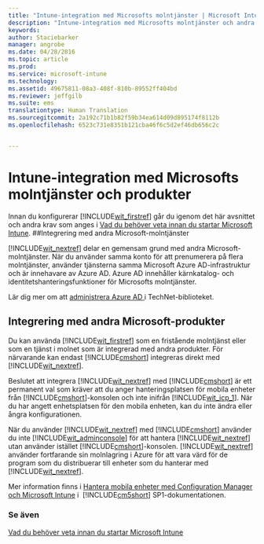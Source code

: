 ```yaml
---
title: "Intune-integration med Microsofts molntjänster | Microsoft Intune"
description: "Intune-integration med Microsofts molntjänster och andra Microsoft-produkter"
keywords: 
author: Staciebarker
manager: angrobe
ms.date: 04/28/2016
ms.topic: article
ms.prod: 
ms.service: microsoft-intune
ms.technology: 
ms.assetid: 49675811-08a3-408f-810b-89552ff404bd
ms.reviewer: jeffgilb
ms.suite: ems
translationtype: Human Translation
ms.sourcegitcommit: 2a192c71b1b82f59b34ea614d09d895174f8112b
ms.openlocfilehash: 6523c731e8351b121cba46f6c5d2ef46db656c2c


---
```


# Intune-integration med Microsofts molntjänster och produkter

Innan du konfigurerar [!INCLUDE[wit_firstref](../includes/wit_firstref_md.md)] går du igenom det här avsnittet och andra krav som anges i [Vad du behöver veta innan du startar Microsoft Intune](what-to-know-before-you-start-microsoft-intune.md).
##Integrering med andra Microsoft-molntjänster


[!INCLUDE[wit_nextref](../includes/wit_nextref_md.md)] delar en gemensam grund med andra Microsoft-molntjänster. När du använder samma konto för att prenumerera på flera molntjänster, använder tjänsterna samma Microsoft Azure AD-infrastruktur och är innehavare av Azure AD. Azure AD innehåller kärnkatalog- och identitetshanteringsfunktioner för Microsofts molntjänster.

Lär dig mer om att [administrera Azure AD ](http://technet.microsoft.com/library/hh967611.aspx) i TechNet-biblioteket.

## Integrering med andra Microsoft-produkter
Du kan använda [!INCLUDE[wit_firstref](../includes/wit_firstref_md.md)] som en fristående molntjänst eller som en tjänst i molnet som är integrerad med andra produkter. För närvarande kan endast [!INCLUDE[cmshort](../includes/cmshort_md.md)] integreras direkt med [!INCLUDE[wit_nextref](../includes/wit_nextref_md.md)].

Beslutet att integrera [!INCLUDE[wit_nextref](../includes/wit_nextref_md.md)] med [!INCLUDE[cmshort](../includes/cmshort_md.md)] är ett permanent val som kräver att du anger hanteringsplatsen för mobila enheter från [!INCLUDE[cmshort](../includes/cmshort_md.md)]-konsolen och inte inifrån [!INCLUDE[wit_icp_1](../includes/wit_icp_1_md.md)]. När du har angett enhetsplatsen för den mobila enheten, kan du inte ändra eller ångra konfigurationen.

När du använder [!INCLUDE[wit_nextref](../includes/wit_nextref_md.md)] med [!INCLUDE[cmshort](../includes/cmshort_md.md)] använder du inte [!INCLUDE[wit_adminconsole](../includes/wit_adminconsole_md.md)] för att hantera [!INCLUDE[wit_nextref](../includes/wit_nextref_md.md)] utan använder istället [!INCLUDE[cmshort](../includes/cmshort_md.md)]-konsolen. [!INCLUDE[wit_nextref](../includes/wit_nextref_md.md)] använder fortfarande sin molnlagring i Azure för att vara värd för de program som du distribuerar till enheter som du hanterar med [!INCLUDE[wit_nextref](../includes/wit_nextref_md.md)].

Mer information finns i [Hantera mobila enheter med Configuration Manager och Microsoft Intune](http://msdn.microsoft.com/library/2c6bd0e5-d436-41c8-bf38-30152d76be10) i  [!INCLUDE[cm5short](../includes/cm5short_md.md)] SP1-dokumentationen.

### Se även
[Vad du behöver veta innan du startar Microsoft Intune](what-to-know-before-you-start-microsoft-intune.md)



<!--HONumber=Jul16_HO4-->


